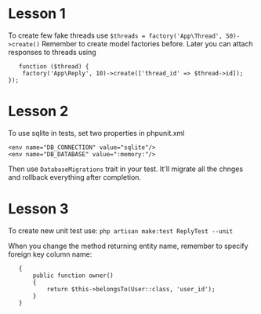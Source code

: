 # Lesson 1
To create few fake threads use
```$threads = factory('App\Thread', 50)->create()```
Remember to create model factories before.
Later you can attach responses to threads using
```$threads->each(
   function ($thread) { 
   	factory('App\Reply', 10)->create(['thread_id' => $thread->id]);
});
```

# Lesson 2
To use sqlite in tests, set two properties in phpunit.xml
```
<env name="DB_CONNECTION" value="sqlite"/>
<env name="DB_DATABASE" value=":memory:"/>
```
Then use `DatabaseMigrations` trait in your test. It'll migrate all the chnges and rollback everything after completion.

# Lesson 3
To create new unit test use: ```php artisan make:test ReplyTest --unit```

When you change the method returning entity name, remember to specify foreign key column name:
```class Reply extends Model
   {
       public function owner()
       {
           return $this->belongsTo(User::class, 'user_id');
       }
   }
```

